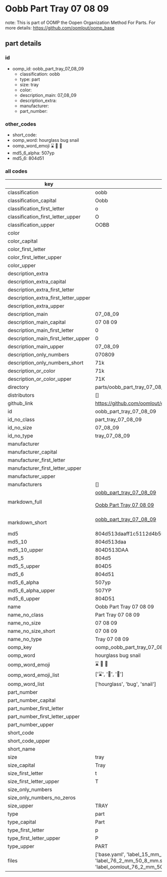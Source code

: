 # Oobb Part Tray 07 08 09  

note: This is part of OOMP the Oopen Organization Method For Parts. For more details: https://github.com/oomlout/oomp_base

##  part details





### id
* oomp_id: oobb_part_tray_07_08_09
  * classification: oobb
  * type: part
  * size: tray
  * color: 
  * description_main: 07_08_09
  * description_extra: 
  * manufacturer: 
  * part_number: 

### other_codes
* short_code: 
* oomp_word: hourglass bug snail
* oomp_word_emoji :hourglass: :bug: :snail:
* md5_6_alpha: 507yp
* md5_6: 804d51

### all codes 
| key | value |  
| --- | --- |  
| classification | oobb |  
| classification_capital | Oobb |  
| classification_first_letter | o |  
| classification_first_letter_upper | O |  
| classification_upper | OOBB |  
| color |  |  
| color_capital |  |  
| color_first_letter |  |  
| color_first_letter_upper |  |  
| color_upper |  |  
| description_extra |  |  
| description_extra_capital |  |  
| description_extra_first_letter |  |  
| description_extra_first_letter_upper |  |  
| description_extra_upper |  |  
| description_main | 07_08_09 |  
| description_main_capital | 07 08 09 |  
| description_main_first_letter | 0 |  
| description_main_first_letter_upper | 0 |  
| description_main_upper | 07_08_09 |  
| description_only_numbers | 070809 |  
| description_only_numbers_short | 71k |  
| description_or_color | 71k |  
| description_or_color_upper | 71K |  
| directory | parts/oobb_part_tray_07_08_09 |  
| distributors | [] |  
| github_link | https://github.com/oomlout/oomlout_oomp_part_src/tree/main/parts/oobb_part_tray_07_08_09/working |  
| id | oobb_part_tray_07_08_09 |  
| id_no_class | part_tray_07_08_09 |  
| id_no_size | 07_08_09 |  
| id_no_type | tray_07_08_09 |  
| manufacturer |  |  
| manufacturer_capital |  |  
| manufacturer_first_letter |  |  
| manufacturer_first_letter_upper |  |  
| manufacturer_upper |  |  
| manufacturers | [] |  
| markdown_full | [oobb_part_tray_07_08_09](https://github.com/oomlout/oomlout_oomp_part_src/tree/main/parts/oobb_part_tray_07_08_09/working)<br>[](https://github.com/oomlout/oomlout_oomp_part_src/tree/main/parts/oobb_part_tray_07_08_09/working)<br>[Oobb Part Tray 07 08 09](https://github.com/oomlout/oomlout_oomp_part_src/tree/main/parts/oobb_part_tray_07_08_09/working)<br><br> |  
| markdown_short | [oobb_part_tray_07_08_09](https://github.com/oomlout/oomlout_oomp_part_src/tree/main/parts/oobb_part_tray_07_08_09/working)<br><br> |  
| md5 | 804d513daaff1c5112d4b55cea4f73fa |  
| md5_10 | 804d513daa |  
| md5_10_upper | 804D513DAA |  
| md5_5 | 804d5 |  
| md5_5_upper | 804D5 |  
| md5_6 | 804d51 |  
| md5_6_alpha | 507yp |  
| md5_6_alpha_upper | 507YP |  
| md5_6_upper | 804D51 |  
| name | Oobb Part Tray 07 08 09 |  
| name_no_class | Part Tray 07 08 09 |  
| name_no_size | 07 08 09 |  
| name_no_size_short | 07 08 09 |  
| name_no_type | Tray 07 08 09 |  
| oomp_key | oomp_oobb_part_tray_07_08_09 |  
| oomp_word | hourglass bug snail |  
| oomp_word_emoji | :hourglass: :bug: :snail: |  
| oomp_word_emoji_list | [':hourglass:', ':bug:', ':snail:'] |  
| oomp_word_list | ['hourglass', 'bug', 'snail'] |  
| part_number |  |  
| part_number_capital |  |  
| part_number_first_letter |  |  
| part_number_first_letter_upper |  |  
| part_number_upper |  |  
| short_code |  |  
| short_code_upper |  |  
| short_name |  |  
| size | tray |  
| size_capital | Tray |  
| size_first_letter | t |  
| size_first_letter_upper | T |  
| size_only_numbers |  |  
| size_only_numbers_no_zeros |  |  
| size_upper | TRAY |  
| type | part |  
| type_capital | Part |  
| type_first_letter | p |  
| type_first_letter_upper | P |  
| type_upper | PART |  
| files | ['base.yaml', 'label_15_mm_30_mm.pdf', 'label_15_mm_30_mm.svg', 'label_76_2_mm_50_8_mm.pdf', 'label_76_2_mm_50_8_mm.svg', 'label_oomlout_76_2_mm_50_8_mm.pdf', 'label_oomlout_76_2_mm_50_8_mm.svg', 'readme.md', 'working.json', 'working.yaml'] |  
